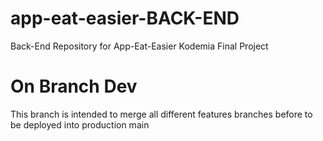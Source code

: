 # app-eat-easier-BACK-END
Back-End Repository for App-Eat-Easier Kodemia Final Project

# On Branch Dev
This branch is intended to merge all different features branches before to be deployed into production main

